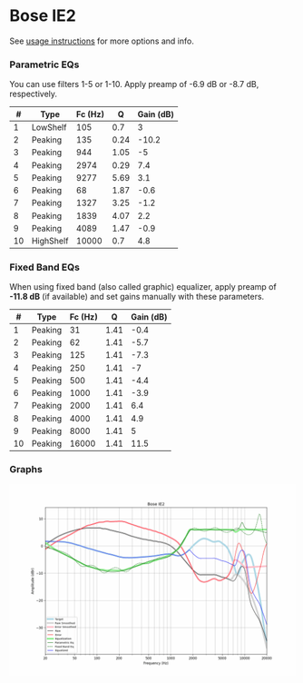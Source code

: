 # Bose IE2
See [usage instructions](https://github.com/jaakkopasanen/AutoEq#usage) for more options and info.

### Parametric EQs
You can use filters 1-5 or 1-10. Apply preamp of -6.9 dB or -8.7 dB, respectively.

|   # | Type      |   Fc (Hz) |    Q |   Gain (dB) |
|-----|-----------|-----------|------|-------------|
|   1 | LowShelf  |       105 | 0.7  |         3   |
|   2 | Peaking   |       135 | 0.24 |       -10.2 |
|   3 | Peaking   |       944 | 1.05 |        -5   |
|   4 | Peaking   |      2974 | 0.29 |         7.4 |
|   5 | Peaking   |      9277 | 5.69 |         3.1 |
|   6 | Peaking   |        68 | 1.87 |        -0.6 |
|   7 | Peaking   |      1327 | 3.25 |        -1.2 |
|   8 | Peaking   |      1839 | 4.07 |         2.2 |
|   9 | Peaking   |      4089 | 1.47 |        -0.9 |
|  10 | HighShelf |     10000 | 0.7  |         4.8 |

### Fixed Band EQs
When using fixed band (also called graphic) equalizer, apply preamp of **-11.8 dB** (if available) and set gains manually with these parameters.

|   # | Type    |   Fc (Hz) |    Q |   Gain (dB) |
|-----|---------|-----------|------|-------------|
|   1 | Peaking |        31 | 1.41 |        -0.4 |
|   2 | Peaking |        62 | 1.41 |        -5.7 |
|   3 | Peaking |       125 | 1.41 |        -7.3 |
|   4 | Peaking |       250 | 1.41 |        -7   |
|   5 | Peaking |       500 | 1.41 |        -4.4 |
|   6 | Peaking |      1000 | 1.41 |        -3.9 |
|   7 | Peaking |      2000 | 1.41 |         6.4 |
|   8 | Peaking |      4000 | 1.41 |         4.9 |
|   9 | Peaking |      8000 | 1.41 |         5   |
|  10 | Peaking |     16000 | 1.41 |        11.5 |

### Graphs
![](./Bose%20IE2.png)
